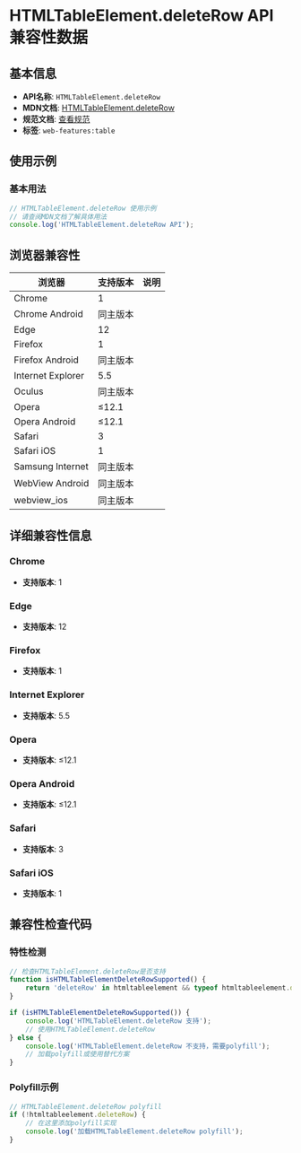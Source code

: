 # HTMLTableElement.deleteRow API 兼容性数据

## 基本信息

- **API名称**: `HTMLTableElement.deleteRow`
- **MDN文档**: [HTMLTableElement.deleteRow](https://developer.mozilla.org/docs/Web/API/HTMLTableElement/deleteRow)
- **规范文档**: [查看规范](https://html.spec.whatwg.org/multipage/tables.html#dom-table-deleterow-dev)
- **标签**: `web-features:table`

## 使用示例

### 基本用法

```javascript
// HTMLTableElement.deleteRow 使用示例
// 请查阅MDN文档了解具体用法
console.log('HTMLTableElement.deleteRow API');
```

## 浏览器兼容性

| 浏览器 | 支持版本 | 说明 |
|--------|----------|------|
| Chrome | 1 |  |
| Chrome Android | 同主版本 |  |
| Edge | 12 |  |
| Firefox | 1 |  |
| Firefox Android | 同主版本 |  |
| Internet Explorer | 5.5 |  |
| Oculus | 同主版本 |  |
| Opera | ≤12.1 |  |
| Opera Android | ≤12.1 |  |
| Safari | 3 |  |
| Safari iOS | 1 |  |
| Samsung Internet | 同主版本 |  |
| WebView Android | 同主版本 |  |
| webview_ios | 同主版本 |  |

## 详细兼容性信息

### Chrome

- **支持版本**: 1

### Edge

- **支持版本**: 12

### Firefox

- **支持版本**: 1

### Internet Explorer

- **支持版本**: 5.5

### Opera

- **支持版本**: ≤12.1

### Opera Android

- **支持版本**: ≤12.1

### Safari

- **支持版本**: 3

### Safari iOS

- **支持版本**: 1

## 兼容性检查代码

### 特性检测

```javascript
// 检查HTMLTableElement.deleteRow是否支持
function isHTMLTableElementDeleteRowSupported() {
    return 'deleteRow' in htmltableelement && typeof htmltableelement.deleteRow === 'function';
}

if (isHTMLTableElementDeleteRowSupported()) {
    console.log('HTMLTableElement.deleteRow 支持');
    // 使用HTMLTableElement.deleteRow
} else {
    console.log('HTMLTableElement.deleteRow 不支持，需要polyfill');
    // 加载polyfill或使用替代方案
}
```

### Polyfill示例

```javascript
// HTMLTableElement.deleteRow polyfill
if (!htmltableelement.deleteRow) {
    // 在这里添加polyfill实现
    console.log('加载HTMLTableElement.deleteRow polyfill');
}
```

